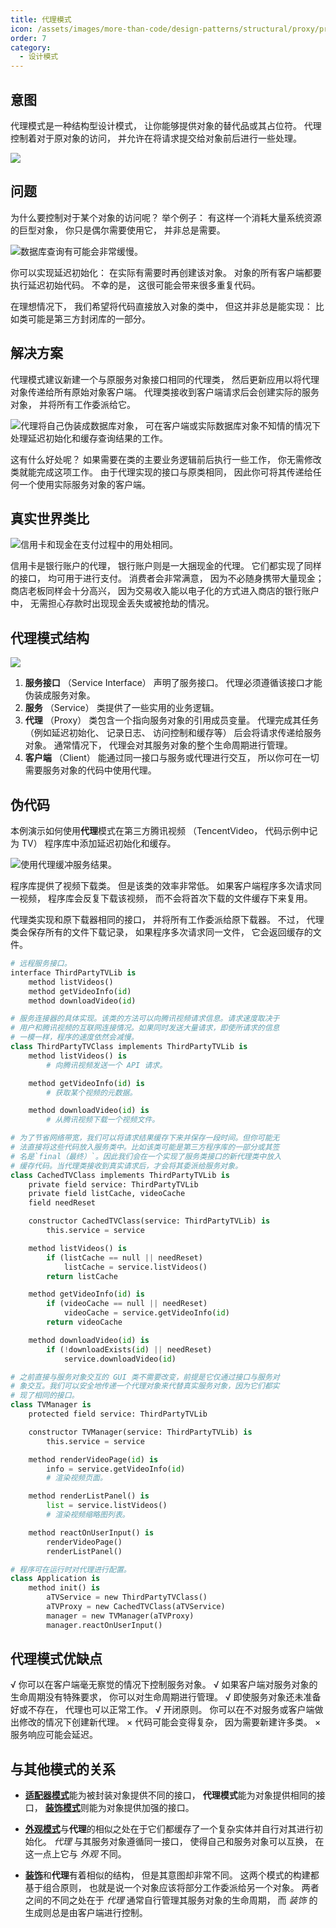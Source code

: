 ```yaml
---
title: 代理模式
icon: /assets/images/more-than-code/design-patterns/structural/proxy/proxy-mini.png
order: 7
category:
  - 设计模式
---
```


## 意图

代理模式是一种结构型设计模式， 让你能够提供对象的替代品或其占位符。 代理控制着对于原对象的访问， 并允许在将请求提交给对象前后进行一些处理。

![](../../../../.vuepress/public/assets/images/more-than-code/design-patterns/structural/proxy/proxy.png)

## 问题

为什么要控制对于某个对象的访问呢？ 举个例子： 有这样一个消耗大量系统资源的巨型对象， 你只是偶尔需要使用它， 并非总是需要。

![数据库查询有可能会非常缓慢。](../../../../.vuepress/public/assets/images/more-than-code/design-patterns/structural/proxy/problem-zh.png)

你可以实现延迟初始化： 在实际有需要时再创建该对象。 对象的所有客户端都要执行延迟初始代码。 不幸的是， 这很可能会带来很多重复代码。

在理想情况下， 我们希望将代码直接放入对象的类中， 但这并非总是能实现： 比如类可能是第三方封闭库的一部分。

## 解决方案

代理模式建议新建一个与原服务对象接口相同的代理类， 然后更新应用以将代理对象传递给所有原始对象客户端。 代理类接收到客户端请求后会创建实际的服务对象， 并将所有工作委派给它。

![代理将自己伪装成数据库对象， 可在客户端或实际数据库对象不知情的情况下处理延迟初始化和缓存查询结果的工作。](../../../../.vuepress/public/assets/images/more-than-code/design-patterns/structural/proxy/solution-zh.png)

这有什么好处呢？ 如果需要在类的主要业务逻辑前后执行一些工作， 你无需修改类就能完成这项工作。 由于代理实现的接口与原类相同， 因此你可将其传递给任何一个使用实际服务对象的客户端。

## 真实世界类比

![信用卡和现金在支付过程中的用处相同。](../../../../.vuepress/public/assets/images/more-than-code/design-patterns/structural/proxy/live-example-zh.png)

信用卡是银行账户的代理， 银行账户则是一大捆现金的代理。 它们都实现了同样的接口， 均可用于进行支付。 消费者会非常满意， 因为不必随身携带大量现金； 商店老板同样会十分高兴， 因为交易收入能以电子化的方式进入商店的银行账户中， 无需担心存款时出现现金丢失或被抢劫的情况。

## 代理模式结构

![](../../../../.vuepress/public/assets/images/more-than-code/design-patterns/structural/proxy/structure.png)

1. **服务接口** （Service Interface） 声明了服务接口。 代理必须遵循该接口才能伪装成服务对象。
2. **服务** （Service） 类提供了一些实用的业务逻辑。
3. **代理** （Proxy） 类包含一个指向服务对象的引用成员变量。 代理完成其任务 （例如延迟初始化、 记录日志、 访问控制和缓存等） 后会将请求传递给服务对象。
通常情况下， 代理会对其服务对象的整个生命周期进行管理。
4. **客户端** （Client） 能通过同一接口与服务或代理进行交互， 所以你可在一切需要服务对象的代码中使用代理。

## 伪代码

本例演示如何使用**代理**模式在第三方腾讯视频 （TencentVideo， 代码示例中记为 TV） 程序库中添加延迟初始化和缓存。

![使用代理缓冲服务结果。](../../../../.vuepress/public/assets/images/more-than-code/design-patterns/structural/proxy/example-zh.png)

程序库提供了视频下载类。 但是该类的效率非常低。 如果客户端程序多次请求同一视频， 程序库会反复下载该视频， 而不会将首次下载的文件缓存下来复用。

代理类实现和原下载器相同的接口， 并将所有工作委派给原下载器。 不过， 代理类会保存所有的文件下载记录， 如果程序多次请求同一文件， 它会返回缓存的文件。

```py
# 远程服务接口。
interface ThirdPartyTVLib is
    method listVideos()
    method getVideoInfo(id)
    method downloadVideo(id)

# 服务连接器的具体实现。该类的方法可以向腾讯视频请求信息。请求速度取决于
# 用户和腾讯视频的互联网连接情况。如果同时发送大量请求，即使所请求的信息
# 一模一样，程序的速度依然会减慢。
class ThirdPartyTVClass implements ThirdPartyTVLib is
    method listVideos() is
        # 向腾讯视频发送一个 API 请求。

    method getVideoInfo(id) is
        # 获取某个视频的元数据。

    method downloadVideo(id) is
        # 从腾讯视频下载一个视频文件。

# 为了节省网络带宽，我们可以将请求结果缓存下来并保存一段时间。但你可能无
# 法直接将这些代码放入服务类中。比如该类可能是第三方程序库的一部分或其签
# 名是`final（最终）`。因此我们会在一个实现了服务类接口的新代理类中放入
# 缓存代码。当代理类接收到真实请求后，才会将其委派给服务对象。
class CachedTVClass implements ThirdPartyTVLib is
    private field service: ThirdPartyTVLib
    private field listCache, videoCache
    field needReset

    constructor CachedTVClass(service: ThirdPartyTVLib) is
        this.service = service

    method listVideos() is
        if (listCache == null || needReset)
            listCache = service.listVideos()
        return listCache

    method getVideoInfo(id) is
        if (videoCache == null || needReset)
            videoCache = service.getVideoInfo(id)
        return videoCache

    method downloadVideo(id) is
        if (!downloadExists(id) || needReset)
            service.downloadVideo(id)

# 之前直接与服务对象交互的 GUI 类不需要改变，前提是它仅通过接口与服务对
# 象交互。我们可以安全地传递一个代理对象来代替真实服务对象，因为它们都实
# 现了相同的接口。
class TVManager is
    protected field service: ThirdPartyTVLib

    constructor TVManager(service: ThirdPartyTVLib) is
        this.service = service

    method renderVideoPage(id) is
        info = service.getVideoInfo(id)
        # 渲染视频页面。

    method renderListPanel() is
        list = service.listVideos()
        # 渲染视频缩略图列表。

    method reactOnUserInput() is
        renderVideoPage()
        renderListPanel()

# 程序可在运行时对代理进行配置。
class Application is
    method init() is
        aTVService = new ThirdPartyTVClass()
        aTVProxy = new CachedTVClass(aTVService)
        manager = new TVManager(aTVProxy)
        manager.reactOnUserInput()
```

## 代理模式优缺点
√ 你可以在客户端毫无察觉的情况下控制服务对象。
√ 如果客户端对服务对象的生命周期没有特殊要求， 你可以对生命周期进行管理。
√ 即使服务对象还未准备好或不存在， 代理也可以正常工作。
√ 开闭原则。 你可以在不对服务或客户端做出修改的情况下创建新代理。
× 代码可能会变得复杂， 因为需要新建许多类。
× 服务响应可能会延迟。

## 与其他模式的关系
- [**适配器模式**](./adapter.md)能为被封装对象提供不同的接口， **代理模式**能为对象提供相同的接口， [**装饰模式**](./decorator.md)则能为对象提供加强的接口。

- [**外观模式**](./facade.md)与**代理**的相似之处在于它们都缓存了一个复杂实体并自行对其进行初始化。 *代理* 与其服务对象遵循同一接口， 使得自己和服务对象可以互换， 在这一点上它与 *外观* 不同。

- [**装饰**](./decorator.md)和**代理**有着相似的结构， 但是其意图却非常不同。 这两个模式的构建都基于组合原则， 也就是说一个对象应该将部分工作委派给另一个对象。 两者之间的不同之处在于 *代理* 通常自行管理其服务对象的生命周期， 而 *装饰* 的生成则总是由客户端进行控制。